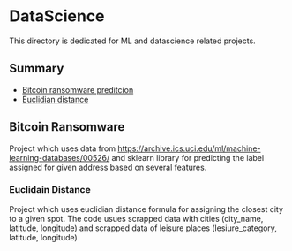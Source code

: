 # DataScience

This directory is dedicated for ML and datascience related projects. 


## Summary

  - [Bitcoin ransomware preditcion](#bitcoin-ransomware)
  - [Euclidian distance](#euclidain-distance)


## Bitcoin Ransomware

Project which uses data from https://archive.ics.uci.edu/ml/machine-learning-databases/00526/ and sklearn library for predicting the label assigned for given address based on several features.


### Euclidain Distance

Project which uses euclidian distance formula for assigning the closest city to a given spot. The code usues scrapped data with cities (city_name, latitude, longitude) and scrapped data of leisure places (lesiure_category, latitude, longitude)

